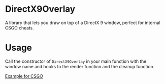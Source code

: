 # DirectX9Overlay
A library that lets you draw on top of a DirectX 9 window, perfect for internal CSGO cheats.

# Usage
Call the constructor of `DirectX9Overlay` in your main function with the window name and hooks to the render function and the cleanup function.

[Example for CSGO](DirectX9Overlay/example/dllmain.cpp)
